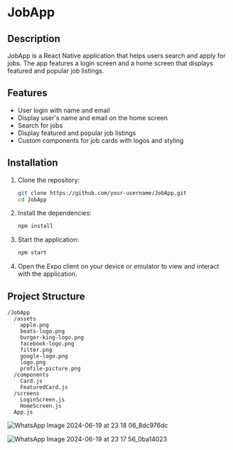# JobApp

## Description

JobApp is a React Native application that helps users search and apply for jobs. The app features a login screen and a home screen that displays featured and popular job listings.

## Features

- User login with name and email
- Display user's name and email on the home screen
- Search for jobs
- Display featured and popular job listings
- Custom components for job cards with logos and styling

## Installation

1. Clone the repository:
    ```sh
    git clone https://github.com/your-username/JobApp.git
    cd JobApp
    ```

2. Install the dependencies:
    ```sh
    npm install
    ```

3. Start the application:
    ```sh
    npm start
    ```

4. Open the Expo client on your device or emulator to view and interact with the application.

## Project Structure

```plaintext
/JobApp
  /assets
    apple.png
    beats-logo.png
    burger-king-logo.png
    facebook-logo.png
    filter.png
    google-logo.png
    logo.png
    profile-picture.png
  /components
    Card.js
    FeaturedCard.js
  /screens
    LoginScreen.js
    HomeScreen.js
  App.js
```
![WhatsApp Image 2024-06-19 at 23 18 06_8dc976dc](https://github.com/Brain500/rn-assignment4-11004314/assets/151630060/190c28cf-6929-4c0d-b670-58c833474761)

![WhatsApp Image 2024-06-19 at 23 17 56_0ba14023](https://github.com/Brain500/rn-assignment4-11004314/assets/151630060/5c0792a6-50cc-4fd7-907e-1a89e6673fef)


